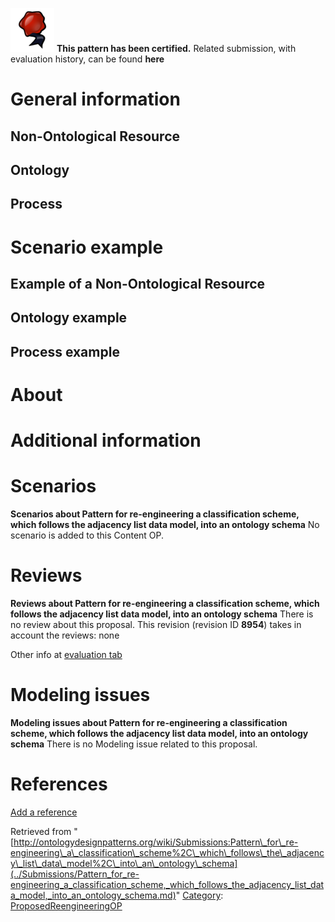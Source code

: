 [![](../images/thumb/b/b5/Certified.png/70px-Certified.png)](../Image/Certified.png.md "Certified.png") __This pattern has been certified.__
Related submission, with evaluation history, can be found __here__





#  General information


  




##  Non-Ontological Resource


  




##  Ontology


  




##  Process


  




#  Scenario example


  




##  Example of a Non-Ontological Resource


  




##  Ontology example


  




##  Process example


  




#  About


#  Additional information


#  Scenarios



__Scenarios about Pattern for re-engineering a classification scheme, which follows the adjacency list data model, into an ontology schema__
No scenario is added to this Content OP.




#  Reviews



__Reviews about Pattern for re-engineering a classification scheme, which follows the adjacency list data model, into an ontology schema__
There is no review about this proposal.
This revision (revision ID __8954__) takes in account the reviews: none


Other info at [evaluation tab](http://ontologydesignpatterns.org/wiki/index.php?title=Submissions:Pattern_for_re-engineering_a_classification_scheme%2C_which_follows_the_adjacency_list_data_model%2C_into_an_ontology_schema&action=evaluation "http://ontologydesignpatterns.org/wiki/index.php?title=Submissions:Pattern_for_re-engineering_a_classification_scheme%2C_which_follows_the_adjacency_list_data_model%2C_into_an_ontology_schema&action=evaluation")




  




#  Modeling issues



__Modeling issues about Pattern for re-engineering a classification scheme, which follows the adjacency list data model, into an ontology schema__
There is no Modeling issue related to this proposal.




  




#  References


[Add a reference](index.php@title=Odp%253AAdd_reference&subject=Submissions%253APattern+for+re-engineering+a+classification+scheme,+which+follows+the+adjacency+list+data+model,+into+an+ontology+schema.html "http://ontologydesignpatterns.org/wiki/index.php?title=Odp:Add_reference&subject=Submissions%3APattern+for+re-engineering+a+classification+scheme%2C+which+follows+the+adjacency+list+data+model%2C+into+an+ontology+schema")


  






Retrieved from "[http://ontologydesignpatterns.org/wiki/Submissions:Pattern\_for\_re-engineering\_a\_classification\_scheme%2C\_which\_follows\_the\_adjacency\_list\_data\_model%2C\_into\_an\_ontology\_schema](../Submissions/Pattern_for_re-engineering_a_classification_scheme,_which_follows_the_adjacency_list_data_model,_into_an_ontology_schema.md)"
 [Category](http://ontologydesignpatterns.org/wiki/Special:Categories "Special:Categories"): [ProposedReengineeringOP](../Category/ProposedReengineeringOP.md "Category:ProposedReengineeringOP")